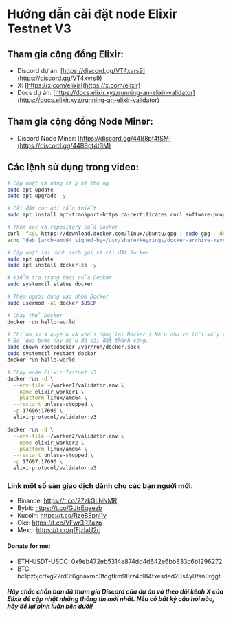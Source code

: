 # Hướng dẫn cài đặt node Elixir Testnet V3

## Tham gia cộng đồng Elixir:
- Discord dự án: [https://discord.gg/VT4xvrs9](https://discord.gg/VT4xvrs9)
- X: [https://x.com/elixir](https://x.com/elixir)
- Docs dự án: [https://docs.elixir.xyz/running-an-elixir-validator](https://docs.elixir.xyz/running-an-elixir-validator)

## Tham gia cộng đồng Node Miner:
- Discord Node Miner: [https://discord.gg/44B8pt4tSM](https://discord.gg/44B8pt4tSM)

## Các lệnh sử dụng trong video:

```bash
# Cập nhật và nâng cấp hệ thống
sudo apt update
sudo apt upgrade -y

# Cài đặt các gói cần thiết
sudo apt install apt-transport-https ca-certificates curl software-properties-common -y

# Thêm key và repository của Docker
curl -fsSL https://download.docker.com/linux/ubuntu/gpg | sudo gpg --dearmor -o /usr/share/keyrings/docker-archive-keyring.gpg
echo "deb [arch=amd64 signed-by=/usr/share/keyrings/docker-archive-keyring.gpg] https://download.docker.com/linux/ubuntu $(lsb_release -cs) stable" | sudo tee /etc/apt/sources.list.d/docker.list > /dev/null

# Cập nhật lại danh sách gói và cài đặt Docker
sudo apt update
sudo apt install docker-ce -y

# Kiểm tra trạng thái của Docker
sudo systemctl status docker

# Thêm người dùng vào nhóm Docker
sudo usermod -aG docker $USER

# Chạy thử Docker
docker run hello-world

# Chỉnh sửa quyền và khởi động lại Docker ( Nếu như có lỗi xảy ra )
# Bỏ qua bước này nếu đã cài đặt thành công.
sudo chown root:docker /var/run/docker.sock
sudo systemctl restart docker
docker run hello-world

# Chạy node Elixir Testnet V3
docker run -d \
  --env-file ~/worker1/validator.env \
  --name elixir_worker1 \
  --platform linux/amd64 \
  --restart unless-stopped \
  -p 17696:17690 \
  elixirprotocol/validator:v3

docker run -d \
  --env-file ~/worker2/validator.env \
  --name elixir_worker2 \
  --platform linux/amd64 \
  --restart unless-stopped \
  -p 17697:17690 \
  elixirprotocol/validator:v3
```
### Link một số sàn giao dịch dành cho các bạn người mới:
- Binance: https://t.co/27zkGLNNMR
- Bybit: https://t.co/GJtrEgeezb
- Kucoin: https://t.co/RzeBEpni1v
- Okx: https://t.co/VFwr3RZazp
- Mexc: https://t.co/qfFjzlaU2c
  
#### Donate for me:
- ETH-USDT-USDC: 0x9eb472eb5314e874dd4d642e6bb833c6b1296272
- BTC: bc1pz5jcrtkg22rd3t6gnaxmc3fcgfkm98rz4dl84txesded20s4y0fsn0rggt
  
##### Hãy chắc chắn bạn đã tham gia Discord của dự án và theo dõi kênh X của Elixir để cập nhật những thông tin mới nhất. Nếu có bất kỳ câu hỏi nào, hãy để lại bình luận bên dưới!
